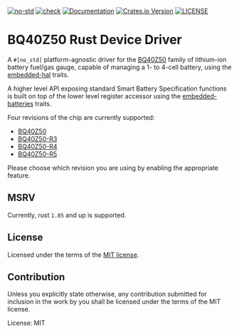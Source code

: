 [![no-std](https://github.com/OpenDevicePartnership/bq40z50/actions/workflows/nostd.yml/badge.svg)](https://github.com/OpenDevicePartnership/bq40z50/actions/workflows/nostd.yml)
[![check](https://github.com/OpenDevicePartnership/bq40z50/actions/workflows/check.yml/badge.svg)](https://github.com/OpenDevicePartnership/bq40z50/actions/workflows/check.yml)
[![Documentation](https://docs.rs/bq40z50-rx/badge.svg)](https://docs.rs/bq40z50-rx)
[![Crates.io Version](https://img.shields.io/crates/v/bq40z50-rx)](https://crates.io/crates/bq40z50-rx)
[![LICENSE](https://img.shields.io/badge/License-MIT-blue)](./LICENSE)

# BQ40Z50 Rust Device Driver

A `#[no_std]` platform-agnostic driver for the [BQ40Z50](https://www.ti.com/product/BQ40Z50) family of lithium-ion battery fuel/gas gauge, capable of managing a 1- to 4-cell battery, using the [embedded-hal](https://docs.rs/embedded-hal) traits.

A higher level API exposing standard Smart Battery Specification functions is built on top of the lower level register accessor using the [embedded-batteries](https://github.com/OpenDevicePartnership/embedded-batteries) traits.

Four revisions of the chip are currently supported:
- [BQ40Z50](https://www.ti.com/lit/ug/sluua43a/sluua43a.pdf)
- [BQ40Z50-R3](https://www.ti.com/lit/ug/sluubu5a/sluubu5a.pdf)
- [BQ40Z50-R4](https://www.ti.com/lit/ug/sluuch2/sluuch2.pdf)
- [BQ40Z50-R5](https://www.ti.com/lit/ug/sluucn4b/sluucn4b.pdf)

Please choose which revision you are using by enabling the appropriate feature.

## MSRV

Currently, rust `1.85` and up is supported.

## License

Licensed under the terms of the [MIT license](http://opensource.org/licenses/MIT).

## Contribution

Unless you explicitly state otherwise, any contribution submitted for
inclusion in the work by you shall be licensed under the terms of the
MIT license.

License: MIT

